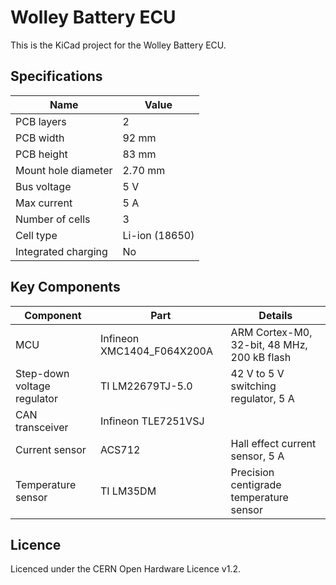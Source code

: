 Wolley Battery ECU
==================

This is the KiCad project for the Wolley Battery ECU.

Specifications
--------------

| Name                       | Value          |
| -------------------------- | -------------- |
| PCB layers                 | 2              |
| PCB width                  | 92 mm          |
| PCB height                 | 83 mm          |
| Mount hole diameter        | 2.70 mm        |
| Bus voltage                | 5 V            |
| Max current                | 5 A            |
| Number of cells            | 3              |
| Cell type                  | Li-ion (18650) |
| Integrated charging        | No             |

Key Components
--------------

| Component | Part | Details |
| --------- | ---- | ------- |
| MCU | Infineon XMC1404_F064X200A | ARM Cortex-M0, 32-bit, 48 MHz, 200 kB flash |
| Step-down voltage regulator | TI LM22679TJ-5.0 | 42 V to 5 V switching regulator, 5 A |
| CAN transceiver | Infineon TLE7251VSJ | |
| Current sensor | ACS712 | Hall effect current sensor, 5 A |
| Temperature sensor | TI LM35DM | Precision centigrade temperature sensor |

Licence
-------

Licenced under the CERN Open Hardware Licence v1.2.